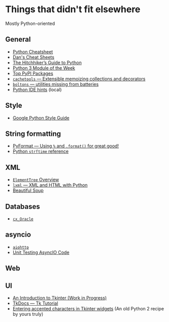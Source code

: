 # Things that didn't fit elsewhere

Mostly Python-oriented

## General

* [Python Cheatsheet](https://www.pythonsheets.com/)
* [Dan's Cheat Sheets](https://cheat.readthedocs.io/en/latest/python/index.html)
* [The Hitchhiker’s Guide to Python](https://docs.python-guide.org/)
* [Python 3 Module of the Week](https://pymotw.com/3/)
* [Top PyPI Packages](https://hugovk.github.io/top-pypi-packages/)
* [`cachetools` — Extensible memoizing collections and decorators](https://cachetools.readthedocs.io/en/latest/)
* [`boltons` — utilities missing from batteries](https://boltons.readthedocs.io/en/latest/)
* [Python IDE hints](python_ide_hints.md) (local)

## Style

* [Google Python Style Guide](https://google.github.io/styleguide/pyguide.html)

## String formatting

* [PyFormat — Using `%` and `.format()` for great good!](https://pyformat.info/)
* [Python `strftime` reference](http://strftime.org/)

## XML

* [`ElementTree` Overview](http://effbot.org/zone/element-index.htm)
* [`lxml` — XML and HTML with Python](https://lxml.de/index.html)
* [Beautiful Soup](https://www.crummy.com/software/BeautifulSoup/bs4/doc/)

## Databases

* [`cx_Oracle`](https://cx-oracle.readthedocs.io/en/latest/)

## asyncio

* [`aiohttp`](https://aiohttp.readthedocs.io/en/stable/)
* [Unit Testing AsyncIO Code](https://blog.miguelgrinberg.com/post/unit-testing-asyncio-code)

## Web

## UI

* [An Introduction to Tkinter (Work in Progress)](http://effbot.org/tkinterbook/)
* [TkDocs — Tk Tutorial](https://tkdocs.com/tutorial/index.html)
* [Entering accented characters in Tkinter widgets](https://code.activestate.com/recipes/286155-entering-accented-characters-in-tkinter-widgets/)
    (An old Python 2 recipe by yours truly)

